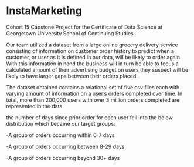 # InstaMarketing
Cohort 15 Capstone Project for the Certificate of Data Science at Georgetown University School of Continuing Studies.

Our team utilized a dataset from a large online grocery delivery service consisting of information on customer order history to predict when a customer, or user as it is defined in our data, will be likely to order again. With this information in hand the business will in turn be able to focus a calculated amount of their advertising budget on users they suspect will be likely to have larger gaps between their orders placed.

The dataset obtained contains a relational set of five csv files each with varying amount of information on a user’s orders completed over time. In total, more than 200,000 users with over 3 million orders completed are represented in the data.



the number of days since prior order for each user fell into the below distribution which became our target groups:

-A group of orders occurring within 0-7 days

-A group of orders occurring between 8-29 days

-A group of orders occurring beyond 30+ days

